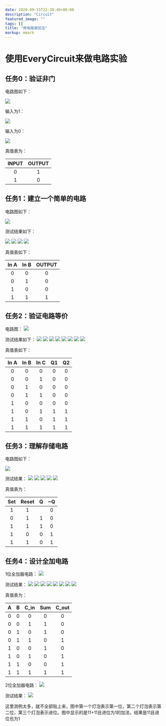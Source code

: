 ```yaml
---
date: 2020-09-15T22:30:49+08:00
description: "Circuit"
featured_image: ""
tags: []
title: "用电路做加法"
markup: mmark
---
```


# 使用EveryCircuit来做电路实验

## 任务0：验证非门

电路图如下：

![](/images/circuit/1.png)

输入为1：

![](/images/circuit/2.png)

输入为0：

![](/images/circuit/3.png)

真值表为：

|INPUT|OUTPUT|
|:---:|:----:|
|0|1|
|1|0|

## 任务1：建立一个简单的电路

电路图如下：

![](/images/circuit/4.png)

测试结果如下：

![](/images/circuit/5.png)
![](/images/circuit/6.png)
![](/images/circuit/7.png)
![](/images/circuit/8.png)

真值表如下：

|In A|In B|OUTPUT|
|:--:|:--:|:----:|
|0|0|0|
|0|1|0|
|1|0|0|
|1|1|1|

## 任务2：验证电路等价

电路图：
![](/images/circuit/9.png)

测试结果如下：
![](/images/circuit/10.png)
![](/images/circuit/11.png)
![](/images/circuit/12.png)
![](/images/circuit/13.png)
![](/images/circuit/14.png)
![](/images/circuit/15.png)
![](/images/circuit/16.png)
![](/images/circuit/17.png)

真值表如下：

|In A|In B|In C|Q1|Q2|
|:--:|:--:|:--:|:-:|:-:|
|0|0|0|0|0|
|0|0|1|0|0|
|0|1|0|0|0|
|0|1|1|0|0|
|1|0|0|0|0|
|1|0|1|1|1|
|1|1|0|1|1|
|1|1|1|1|1|

## 任务3：理解存储电路

电路图如下：

![](/images/circuit/18.png)

测试结果：
![](/images/circuit/19.png)
![](/images/circuit/20.png)
![](/images/circuit/21.png)
![](/images/circuit/22.png)
![](/images/circuit/23.png)

真值表为：

|Set|Reset|Q|~Q|
|:-:|:---:|:-:|:-:|
|1|1||0|1|
|0|1|1|0|
|1|1|1|0|
|1|0|0|1|
|1|1|0|1|

## 任务4：设计全加电路

1位全加器电路：
![](/images/circuit/24.png)

测试结果：
![](/images/circuit/25.png)
![](/images/circuit/26.png)
![](/images/circuit/27.png)
![](/images/circuit/28.png)
![](/images/circuit/29.png)
![](/images/circuit/30.png)
![](/images/circuit/31.png)
![](/images/circuit/32.png)

真值表为：

|A|B|C_in|Sum|C_out|
|:-:|:-:|:-:|:-:|:-:|
|0|0|0|0|0|
|0|0|1|1|0|
|0|1|0|1|0|
|0|1|1|0|1|
|1|0|0|1|0|
|1|0|1|0|1|
|1|1|0|0|1|
|1|1|1|1|1|

2位全加器电路：
![](/images/circuit/33.png)

测试结果：
![](/images/circuit/34.png)

这里测例太多，就不全部贴上来，图中第一个灯泡表示第一位，第二个灯泡表示第二位，第三个灯泡表示进位。图中显示的是11+11且进位为1的加法，结果是11且进位也为1